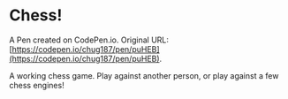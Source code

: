 # Chess!

A Pen created on CodePen.io. Original URL: [https://codepen.io/chug187/pen/puHEB](https://codepen.io/chug187/pen/puHEB).

A working chess game. Play against another person, or play against a few chess engines!
